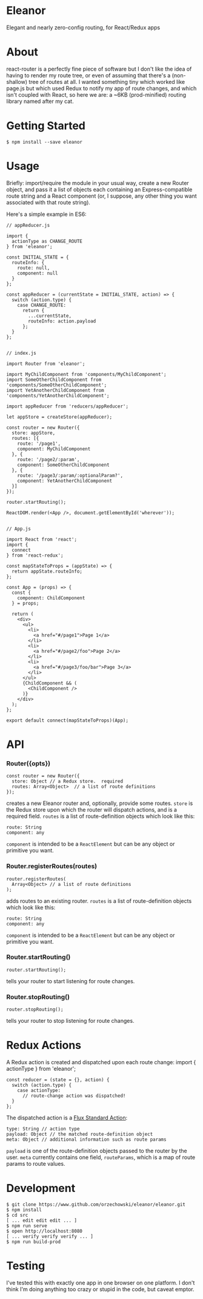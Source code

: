 # Eleanor
Elegant and nearly zero-config routing, for React/Redux apps
# About
react-router is a perfectly fine piece of software but I don't like the idea of having to render my route tree, or even of assuming that there's a (non-shallow) tree of routes at all.  I wanted something tiny which worked like page.js but which used Redux to notify my app of route changes, and which isn't coupled with React, so here we are: a ~6KB (prod-minified) routing library named after my cat.
# Getting Started
    $ npm install --save eleanor
# Usage
Briefly: import/require the module in your usual way, create a new Router object, and pass it a list of objects each containing an Express-compatible route string and a React component (or, I suppose, any other thing you want associated with that route string).

Here's a simple example in ES6:

    // appReducer.js
    
    import {
      actionType as CHANGE_ROUTE
    } from 'eleanor';
    
    const INITIAL_STATE = {
      routeInfo: {
        route: null,
        component: null
      }
    };
    
    const appReducer = (currentState = INITIAL_STATE, action) => {
      switch (action.type) {
        case CHANGE_ROUTE:
          return {
            ...currentState,
            routeInfo: action.payload
          };
      }
    };
    
    
    // index.js
    
    import Router from 'eleanor';
    
    import MyChildComponent from 'components/MyChildComponent';
    import SomeOtherChildComponent from 'components/SomeOtherChildComponent';
    import YetAnotherChildComponent from 'components/YetAnotherChildComponent';
    
    import appReducer from 'reducers/appReducer';
    
    let appStore = createStore(appReducer);
    
    const router = new Router({
      store: appStore,
      routes: [{
        route: '/page1',
        component: MyChildComponent
      }, {
        route: '/page2/:param',
        component: SomeOtherChildComponent
      }, {
        route: '/page3/:param/:optionalParam?',
        component: YetAnotherChildComponent
      }]
    });
    
    router.startRouting();
    
    ReactDOM.render(<App />, document.getElementById('wherever'));
    
    
    // App.js
    
    import React from 'react';
    import {
      connect
    } from 'react-redux';
    
    const mapStateToProps = (appState) => {
      return appState.routeInfo;
    };

    const App = (props) => {
      const {
        component: ChildComponent
      } = props;
      
      return (
        <div>
          <ul>
            <li>
              <a href="#/page1">Page 1</a>
            </li>
            <li>
              <a href="#/page2/foo">Page 2</a>
            </li>
            <li>
              <a href="#/page3/foo/bar">Page 3</a>
            </li>
          </ul>
          {ChildComponent && (
            <ChildComponent />
          )}
        </div>
      );
    };
    
    export default connect(mapStateToProps)(App);
# API
### Router({opts})
    const router = new Router({
      store: Object // a Redux store.  required
      routes: Array<Object>  // a list of route definitions
    });
creates a new Eleanor router and, optionally, provide some routes.  `store` is the Redux store upon which the router will dispatch actions, and is a required field.  `routes` is a list of route-definition objects which look like this:

    route: String
    component: any
    
`component` is intended to be a `ReactElement` but can be any object or primitive you want.
### Router.registerRoutes(routes)
    router.registerRoutes(
      Array<Object> // a list of route definitions
    );
adds routes to an existing router.  `routes` is a list of route-definition objects which look like this:

    route: String
    component: any
    
`component` is intended to be a `ReactElement` but can be any object or primitive you want.
### Router.startRouting()
    router.startRouting();
tells your router to start listening for route changes.
### Router.stopRouting()
    router.stopRouting();
tells your router to stop listening for route changes.
# Redux Actions
A Redux action is created and dispatched upon each route change:
    import {
      actionType
    } from 'eleanor';
    
    const reducer = (state = {}, action) {
      switch (action.type) {
        case actionType:
          // route-change action was dispatched!
      }
    };
The dispatched action is a [Flux Standard Action](https://github.com/acdlite/flux-standard-action):

    type: String // action type
    payload: Object // the matched route-definition object
    meta: Object // additional information such as route params
`payload` is one of the route-definition objects passed to the router by the user.  `meta` currently contains one field, `routeParams`, which is a map of route params to route values.
# Development
    $ git clone https://www.github.com/orzechowski/eleanor/eleanor.git
    $ npm install
    $ cd src
    [ ... edit edit edit ... ]
    $ npm run serve
    $ open http://localhost:8080
    [ ... verify verify verify ... ]
    $ npm run build-prod
# Testing
I've tested this with exactly one app in one browser on one platform.  I don't think I'm doing anything too crazy or stupid in the code, but caveat emptor.
